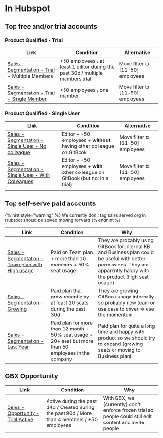 # In Hubspot

## Top free and/or trial accounts

### Product Qualified - Trial

| Link                                                                                                                             | Condition                                                                      | Alternative                       |
| -------------------------------------------------------------------------------------------------------------------------------- | ------------------------------------------------------------------------------ | --------------------------------- |
| [Sales - Segmentation - Trial - Multiple Members](https://app.hubspot.com/contacts/8443689/objects/2-1138478/views/6728119/list) | +50 employees / at least 1 editor during the past 30d / multiple members trial | Move filter to \[11-50] employees |
| [Sales - Segmentation - Trial - Single Member](https://app.hubspot.com/contacts/8443689/objects/2-1138478/views/6728144/list)    | +50 employees / one member                                                     | Move filter to \[11-50] employees |

### Product Qualified - Single User

| Link                                                                                                                            | Condition                                                                         | Alternative                       |
| ------------------------------------------------------------------------------------------------------------------------------- | --------------------------------------------------------------------------------- | --------------------------------- |
| [Sales - Segmentation - Single User - No colleague](https://app.hubspot.com/contacts/8443689/objects/0-1/views/6728297/list)    | Editor + +50 employees + **without** having other colleague on GitBook            | Move filter to \[11-50] employees |
| [Sales - Segmentation - Single User - With Colleagues](https://app.hubspot.com/contacts/8443689/objects/0-1/views/6728307/list) | Editor + +50 employees + **with** other colleague on GitBook (but not in a trial) | Move filter to \[11-50] employees |
|                                                                                                                                 |                                                                                   |                                   |

## Top self-serve paid accounts

{% hint style="warning" %}
We currently don't tag sales served org in Hubspot should be solved moving forward
{% endhint %}

| Link                                                                                                                              | Condition                                                                                              | Why                                                                                                                                                                     |
| --------------------------------------------------------------------------------------------------------------------------------- | ------------------------------------------------------------------------------------------------------ | ----------------------------------------------------------------------------------------------------------------------------------------------------------------------- |
| [Sales - Segmentation - Team plan with High usage](https://app.hubspot.com/contacts/8443689/objects/2-1138478/views/6729369/list) | Paid on Team plan + more than 10 members + 50% seat usage                                              | They are probably using GitBook for internal KB and Business plan could be useful with better permissions. They are apparently happy with the product (high seat usage) |
| [Sales - Segmentation - Growing](https://app.hubspot.com/contacts/8443689/objects/2-1138478/views/6784608/list)                   | Paid plan that grow recently by at least 10 seats during the past 30d                                  | They are growing GitBook usage internally so probably new team or usa case to cover => use the momentum                                                                 |
| [Sales - Segmentation - Last Year](https://app.hubspot.com/contacts/8443689/objects/2-1138478/views/6784644/list)                 | Paid plan for more than 12 month + 50% seat usage + 20+ seat but more than 50 employees in the company | Paid plan for quite a long time and happy with product so we should try to expand (growing seats or moving to Business plan)                                            |

## GBX Opportunity

| Link                                                                                                                | Condition                                                                                      | Why                                                                                                      |
| ------------------------------------------------------------------------------------------------------------------- | ---------------------------------------------------------------------------------------------- | -------------------------------------------------------------------------------------------------------- |
| [Sales - Opportunity - Trial Active](https://app.hubspot.com/contacts/8443689/objects/2-1138478/views/6786203/list) | Active during the past 14d / Created during the past 90d / More than 4 members / +50 employees | With GBX, we (currently) don't enforce frozen trial so people could still edit content and invite people |

